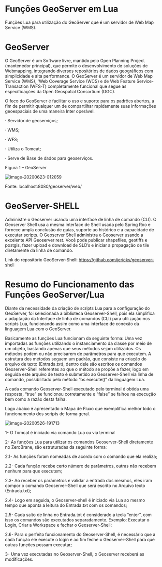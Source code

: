 # Funções GeoServer em Lua
Funções Lua para utilização do GeoServer que é um servidor de Web Map Service (WMS).

# GeoServer
O GeoServer é um Software livre, mantido pelo Open Planning Project (mantenedor principal), que permite o desenvolvimento de soluções de Webmapping, integrando diversos repositórios de dados geográficos com simplicidade e alta performance. O GeoServer é um servidor de Web Map Service (WMS), 'Web Coverage Service (WCS) e de Web Feature Service-Transaction (WFS-T) completamente funcional que segue as especificações da Open Geospatial Consortium (OGC).

O foco do GeoServer é facilitar o uso e suporte para os padrões abertos, a fim de permitir qualquer um de compartilhar rapidamente suas informações geoespaciais de uma maneira Inter operável.

·         Servidor de geoserviços;

·         WMS;

·         WFS;

·         Utiliza o Tomcat;

·         Serve de Base de dados para geoserviços.

Figura 1 – GeoServer

![image-20200623-012059](https://user-images.githubusercontent.com/46009433/102657385-55f35200-4154-11eb-9188-a793b5f633d5.png)

Fonte: localhost:8080/geoserver/web/

# GeoServer-SHELL
Administre o Geoserver usando uma interface de linha de comando (CLI). O Geoserver Shell usa a mesma interface de Shell usada pelo Spring Roo e fornece ampla conclusão de guias, suporte ao histórico e a capacidade de executar scripts. O Geoserver Shell administra o Geoserver usando a excelente API Geoserver rest. Você pode publicar shapefiles, geotiffs e postgis, fazer upload e download de SLD’s e iniciar a propagação de tile diretamente da linha de comando.
 
 Link do repositório GeoServer-Shell: https://github.com/jericks/geoserver-shell


# Resumo do Funcionamento das Funções GeoServer/Lua
Diante da necessidade da criação de scripts Lua para a configuração do GeoServer, foi selecionada a biblioteca Geoserver-Shell, pois ela simplifica a adaptação da Interface de linha de comandos (CLI) para utilização nos scripts Lua, funcionando assim como uma interface de conexão da linguagem Lua com o GeoServer.

Basicamente as funções Lua funcionam da seguinte forma: Uma vez importadas as funções utilizando o instanciamento da classe por meio de um objeto, bastando apenas que seus métodos sejam utilizados. Os métodos podem ou não precisarem de parâmetros para que executem. A estrutura dos métodos seguem um padrão, que consiste na criação do arquivo de texto (Entrada.txt), dentro dele são escritos os comandos Geoserver-Shell referentes ao que o método se propõe a fazer, logo em seguida este arquivo de texto é submetido ao Geoserver-Shell via linha de comando, possibilitado pelo método “os.execute()” da linguagem Lua.

A cada comando Geoserver-Shell executado pelo terminal é obtida uma resposta, “true” se funcionou corretamente e “false” se falhou na execução bem como a razão desta falha.

Logo abaixo é apresentado o Mapa de Fluxo que exemplifica melhor todo o funcionamento dos scripts de forma geral.

![image-20200526-191713](https://user-images.githubusercontent.com/46009433/102657124-e3827200-4153-11eb-8b19-b579b528e733.png)


1- O Tomcat é iniciado via comando Lua ou via terminal

2- As funções Lua para utilizar os comandos Geoserver-Shell diretamente no ZeroBrane, são estruturadas da seguinte forma:

 2.1- As funções foram nomeadas de acordo com o comando que ela realiza;

 2.2- Cada função recebe certo número de parâmetros, outras não recebem nenhum para que executem;

 2.3- Ao receber os parâmetros e validar a entrada dos mesmos, eles iram compor o comando Geoserver-Shell que será escrito no Arquivo texto (Entrada.txt);

 2.4- Logo em seguida, o Geoserver-shell é iniciado via Lua ao mesmo tempo que aponta a leitura do Entrada.txt com os comandos;

 2.5- Cada salto de linha no Entrada.txt é considerado a tecla “enter”, com isso os comandos são executados separadamente. Exemplo: Executar o Login, Criar a Workspace e fechar o Geoserver-Shell;

 2.6- Para o perfeito funcionamento do Geoserver-Shell, é necessário que a cada função ele execute o login e ao fim feche o Geoserver-Shell para que outras funções possam executar;

3- Uma vez executadas no Geoserver-Shell, o Geoserver receberá as modificações.
